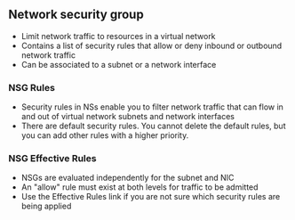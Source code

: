 ## Network security group
* Limit network traffic to resources in a virtual network
* Contains a list of security rules that allow or deny inbound or outbound network traffic
* Can be associated to a subnet or a network interface

### NSG Rules
* Security rules in NSs enable you to filter network traffic that can flow in and out of virtual network subnets and network interfaces
* There are default security rules. You cannot delete the default rules, but you can add other rules with a higher priority.

### NSG Effective Rules
* NSGs are evaluated independently for the subnet and NIC
* An "allow" rule must exist at both levels for traffic to be admitted
* Use the Effective Rules link if you are not sure which security rules are being applied